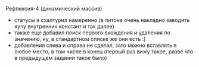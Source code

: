 Рефлексия-4 (динамический массив)
- статусы я схалтурил намеренно (в питоне очень накладно заводить кучу внутренних констант и так далее)
- также еще добавил поиск первого вхождения и удаления по значению, ну, в стандартном списке же они есть :)
- добавления слева и справа не сделал, зато можно вставлять в любое место, в том числе в конец (первый раз вижу такое, разве что в предыдущем задании такое было)
